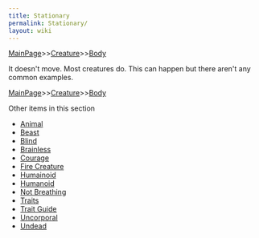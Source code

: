 ```yaml
---
title: Stationary
permalink: Stationary/
layout: wiki
---
```


[MainPage](/keeperrl_wiki/ "wikilink")>>[Creature](/keeperrl_wiki/Creature_Guide "wikilink")>>[Body](/keeperrl_wiki/Body "wikilink")

It doesn't move. Most creatures do. This can happen but there aren't any common examples.

[MainPage](/keeperrl_wiki/ "wikilink")>>[Creature](/keeperrl_wiki/Creature_Guide "wikilink")>>[Body](/keeperrl_wiki/Body "wikilink")

Other items in this section
-    [Animal](/keeperrl_wiki/Animal "wikilink")
-    [Beast](/keeperrl_wiki/Beast "wikilink")
-    [Blind](/keeperrl_wiki/Blind "wikilink")
-    [Brainless](/keeperrl_wiki/Brainless "wikilink")
-    [Courage](/keeperrl_wiki/Courage "wikilink")
-    [Fire Creature](/keeperrl_wiki/Fire_Creature "wikilink")
-    [Humainoid](/keeperrl_wiki/Humainoid "wikilink")
-    [Humanoid](/keeperrl_wiki/Humanoid "wikilink")
-    [Not Breathing](/keeperrl_wiki/Not_Breathing "wikilink")
-    [Traits](/keeperrl_wiki/Traits "wikilink")
-    [Trait Guide](/keeperrl_wiki/Trait_Guide "wikilink")
-    [Uncorporal](/keeperrl_wiki/Uncorporal "wikilink")
-    [Undead](/keeperrl_wiki/Undead "wikilink")
